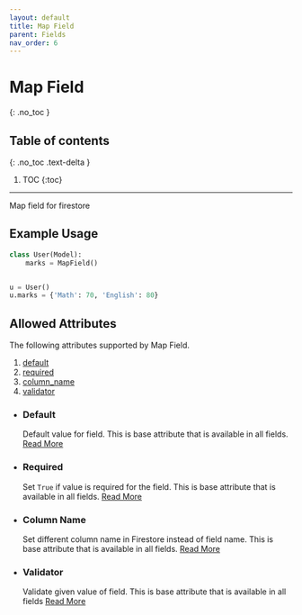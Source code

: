 ```yaml
---
layout: default
title: Map Field
parent: Fields
nav_order: 6
---
```


# Map Field
{: .no_toc }

## Table of contents
{: .no_toc .text-delta }

1. TOC
{:toc}

---

Map field for firestore

## Example Usage

```python
class User(Model):
    marks = MapField()


u = User()
u.marks = {'Math': 70, 'English': 80}
```

## Allowed Attributes

The following attributes supported by Map Field.

1. [default](#default)
2. [required](#required)
3. [column_name](#column-name)
4. [validator](#validator)

- ### Default

  Default value for field. This is base attribute that is available in all fields. [Read More](/FireO/fields/field#default)

- ### Required

  Set `True` if value is required for the field. This is base attribute that is available in all fields. [Read More](/FireO/fields/field#required)

- ### Column Name

  Set different column name in Firestore instead of field name. This is base attribute that is available in all fields. [Read More](/FireO/fields/field#column-name)

- ### Validator
  Validate given value of field. This is base attribute that is available in all fields [Read More](/FireO/fields/field#validator)
